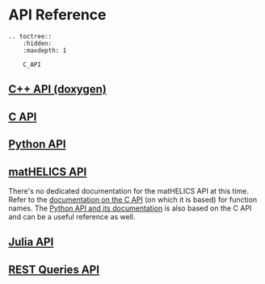 # API Reference

```{eval-rst}
.. toctree::
    :hidden:
    :maxdepth: 1

    C_API

```

## [C++ API (doxygen)](../../doxygen/index.md)

## [C API](./C_API.md)

## [Python API](https://python.helics.org/api/)

## [matHELICS API](./C_API.md)

There's no dedicated documentation for the matHELICS API at this time. Refer to the [documentation on the C API](./C_API.md) (on which it is based) for function names. The [Python API and its documentation](https://python.helics.org/api/) is also based on the C API and can be a useful reference as well.

## [Julia API](https://gmlc-tdc.github.io/HELICS.jl/latest/api/)

## [REST Queries API](./rest_queries_api.md)
